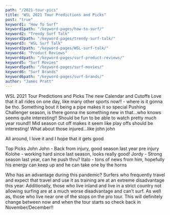 ```yaml
---
path: "/2021-tour-pics"
title: "WSL 2021 Tour Predictions and Picks"
post: "true"
keyword1: "How To Surf"
keyword1path: "/keyword-pages/how-to-surf/"
keyword2: "Trendy Surf Talk"
keyword2path: "/keyword-pages/trendy-surf-talk/"
keyword3: "WSL Surf Talk"
keyword3path: "/keyword-pages/WSL-surf-talk/"
keyword4: "Product Reviews"
keyword4path: "/keyword-pages/surf-product-reviews/"
keyword5: "Surf Movies"
keyword5path: "/keyword-pages/surf-movies/"
keyword6: "Surf Brands"
keyword6path: "/keyword-pages/surf-brands/"
author: "James Pratt"
---
```


WSL 2021 Tour Predictions and Picks
The new Calendar and Cutoffs
Love that it all rides on one day, like many other sports now!!
    -  where is it gonna be tho. Something bout it being a pipe makes it so special
Pushing Challenger season, is there gonna me something new in that...who knows seems quite interesting!! Should be fun to be able to watch pretty much year round!!
Mid season cut off makes it seem like play offs should be interesting! What about those injured...like john john

All around, I love it and I hope that it gets good

Top Picks
John John - Back from injury, good season last year pre injury
Kolohe - working hard since last season, looks really good!
Jordy - Strong season last year, can he push thru?
Italo - tons of news from him, hopefully his energy can keep up and he can take one by the horns


Who has an advantage during this pandemic?
Surfers who frequently travel and expect that travel and use it as training are at an extreme disadvantage this year. Additionally, those who live inland and live in a strict country not allowing surfing are at a much worse disadvantage and can’t surf. As well as, those who live near one of the stops on the pro tour. 
This will definitely change between now and when the tour starts so check back in November/December!!
